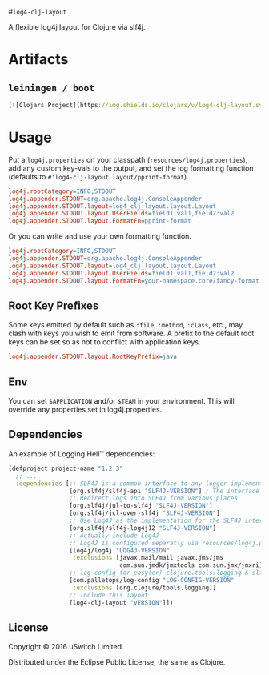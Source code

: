 #`log4-clj-layout`

A flexible log4j layout for Clojure via slf4j.

# Artifacts

## `leiningen / boot`

``` clojure
[![Clojars Project](https://img.shields.io/clojars/v/log4-clj-layout.svg)](https://clojars.org/log4-clj-layout)
```

# Usage

Put a `log4j.properties` on your classpath (`resources/log4j.properties`), add
any custom key-vals to the output, and set the log formatting function
(defaults to `#'log4-clj-layout.layout/pprint-format`).
```ini
log4j.rootCategory=INFO,STDOUT
log4j.appender.STDOUT=org.apache.log4j.ConsoleAppender
log4j.appender.STDOUT.layout=log4_clj_layout.layout.Layout
log4j.appender.STDOUT.layout.UserFields=field1:val1,field2:val2
log4j.appender.STDOUT.layout.FormatFn=pprint-format
```

Or you can write and use your own formatting function.
```ini
log4j.rootCategory=INFO,STDOUT
log4j.appender.STDOUT=org.apache.log4j.ConsoleAppender
log4j.appender.STDOUT.layout=log4_clj_layout.layout.Layout
log4j.appender.STDOUT.layout.UserFields=field1:val1,field2:val2
log4j.appender.STDOUT.layout.FormatFn=your-namespace.core/fancy-format
```

## Root Key Prefixes

Some keys emitted by default such as `:file`, `:method`, `:class`,
etc., may clash with keys you wish to emit from software. A prefix to
the default root keys can be set so as not to conflict with
application keys.

``` ini
log4j.appender.STDOUT.layout.RootKeyPrefix=java
```

## Env

You can set `$APPLICATION` and/or `$TEAM` in your environment. This
will override any properties set in log4j.properties.

## Dependencies

An example of Logging Hell™ dependencies:
``` clojure
(defproject project-name "1.2.3"
  ;; ...
  :dependencies [;; SLF4J is a common interface to any logger implementation.
                 [org.slf4j/slf4j-api "SLF4J-VERSION"] ; The interface
                 ;; Redirect logs into SLF4J from various places
                 [org.slf4j/jul-to-slf4j "SLF4J-VERSION"]
                 [org.slf4j/jcl-over-slf4j "SLF4J-VERSION"]
                 ;; Use Log4J as the implementation for the SLF4J interface.
                 [org.slf4j/slf4j-log4j12 "SLF4J-VERSION"]
                 ;; Actually include Log4J
                 ;; Log4J is configured separatly via resources/log4j.properties
                 [log4j/log4j "LOG4J-VERSION"
                  :exclusions [javax.mail/mail javax.jms/jms
                               com.sun.jmdk/jmxtools com.sun.jmx/jmxri]]
                 ;; log-config for easy(er) clojure.tools.logging & slf4j config
                 [com.palletops/log-config "LOG-CONFIG-VERSION"
                  :exclusions [org.clojure/tools.logging]]
                 ;; Include this layout
                 [log4-clj-layout "VERSION"]])
```

## License

Copyright © 2016 uSwitch Limited.

Distributed under the Eclipse Public License, the same as Clojure.

